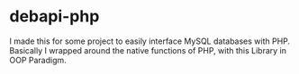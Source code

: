 # debapi-php

I made this for some project to easily interface MySQL databases with 
PHP. Basically I wrapped around the native functions of PHP, with this 
Library in OOP Paradigm.
